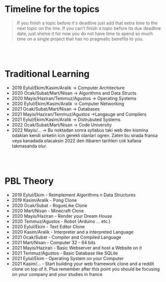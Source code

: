 # Timeline for the topics

> If you finish a topic before it's deadline just add that extra time to the next topic on the line. If you can't finish a topic before its due deadline date, just shelve it for now you do not have time to spend so much time on a single project that has no pragmatic benefits to you.

<br>
<br>

# Traditional Learning 

- 2019 Eylul/Ekim/Kasim/Aralik -> Computer Architecture
- 2020 Ocak/Subat/Mart/Nisan -> Algorithms and Data Structs
- 2020 Mayis/Haziran/Temmuz/Agustos -> Operating Systems
- 2020 Eylul/Ekim/Kasim/Aralik -> Computer Networking
- 2021 Ocak/Subat/Mart/Nisan -> Databases
- 2021 Mayis/Haziran/Temmuz/Agustos ->Langauge and Compilers
- 2021 Eylul/Ekim/Kasim/Aralik -> Distrubuted Systems
- 2022 Ocak/Subat/Mart/Nisan -> Code University 
- 2022 Mayis/... -> Bu noktadan sonra syllabus taki web dev kismina odaklan kendi sirketin icin gerekli olanlari ogren. Zaten bu sirada fransa veya kanadada olacaksin 2022 den itibaren tarihleri cok kafana takmasanda olur.

<br>
<br>

# PBL Theory

- 2019 Eylul/Ekim - Reimplement Algorithms n Data Structures
- 2019 Kasim/Aralik - Pong Clone
- 2020 Ocak/Subat - RogueLike Clone
- 2020 Mart/Nisan - Minecraft Clone
- 2020 Mayis/Haziran - Render your Dream House
- 2020 Temmuz/Agustos - Robot (Arduino ... etc.)
- 2020 Eylul/Ekim - Text Editor Clone
- 2020 Kasim/Aralik - Interpreter and a interpreted Language
- 2021 Ocak/Subat - Compiler and Compiled Language
- 2021 Mart/Nisan - Computer 32 - 64 bits
- 2021 Mayis/Haziran - Basic Webserver and host a Website on it
- 2021 Temmuz/Agustos - Basic Database like SQLite
- 2021 Eylul/Ekim - Operating System on your Computer
- 2021 Kasim/... - Start building your web framework clone and a reddit clone on top of it. Plus remember after this point you should be focusing on your company and your studies in france
